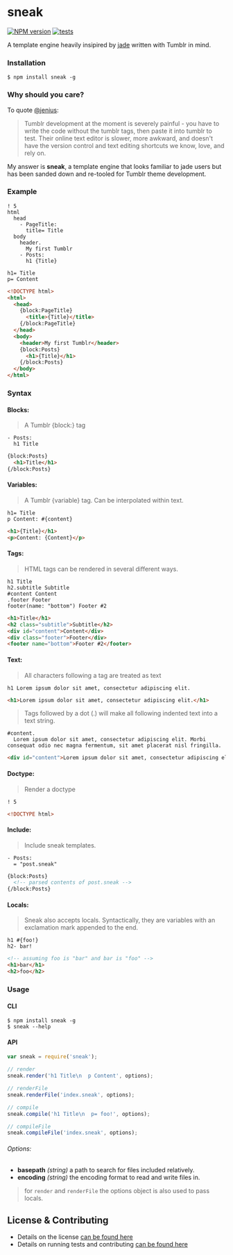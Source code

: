 sneak
=============

[![NPM version](https://badge.fury.io/js/sneak.svg)](http://badge.fury.io/js/sneak) [![tests](https://travis-ci.org/carrot/sneak.png?branch=master)](https://travis-ci.org/carrot/sneak)

A template engine heavily insipired by [jade](http://www.github.com/visionmedia/jade) written with Tumblr in mind.

### Installation
```
$ npm install sneak -g
```

### Why should you care?
To quote [@jenius](https://github.com/carrot/carrot-the-company/blob/master/ideas/tumblr-parser.md):

> Tumblr development at the moment is severely painful - you have to write the code without the tumblr tags, then paste it into tumblr to test. Their online text editor is slower, more awkward, and doesn't have the version control and text editing shortcuts we know, love, and rely on.

My answer is **sneak**, a template engine that looks familiar to jade users but has been sanded down and re-tooled for Tumblr theme development.

### Example

```
! 5
html
  head
    - PageTitle:
      title= Title
  body
    header.
      My first Tumblr
    - Posts:
      h1 {Title}
```
```
h1= Title
p= Content
```
```html
<!DOCTYPE html>
<html>
  <head>
    {block:PageTitle}
      <title>{Title}</title>
    {/block:PageTitle}
  </head>
  <body>
    <header>My first Tumblr</header>
    {block:Posts}
      <h1>{Title}</h1>
    {/block:Posts}
  </body>
</html>
```

### Syntax

#### Blocks:

> A Tumblr {block:} tag

```
- Posts:
  h1 Title
```
```html
{block:Posts}
  <h1>Title</h1>
{/block:Posts}
```

#### Variables:

> A Tumblr {variable} tag.  Can be interpolated within text.

```
h1= Title
p Content: #{content}
```
```html
<h1>{Title}</h1>
<p>Content: {Content}</p>
```

#### Tags:

> HTML tags can be rendered in several different ways.

```
h1 Title
h2.subtitle Subtitle
#content Content
.footer Footer
footer(name: "bottom") Footer #2
```
```html
<h1>Title</h1>
<h2 class="subtitle">Subtitle</h2>
<div id="content">Content</div>
<div class="footer">Footer</div>
<footer name="bottom">Footer #2</footer>
```

#### Text:

> All characters following a tag are treated as text

```
h1 Lorem ipsum dolor sit amet, consectetur adipiscing elit.
```
```html
<h1>Lorem ipsum dolor sit amet, consectetur adipiscing elit.</h1>
```

> Tags followed by a dot (.) will make all following indented text into a text string.

```
#content.
  Lorem ipsum dolor sit amet, consectetur adipiscing elit. Morbi consequat odio nec magna fermentum, sit amet placerat nisl fringilla.
```
```html
<div id="content">Lorem ipsum dolor sit amet, consectetur adipiscing elit. Morbi consequat odio nec magna fermentum, sit amet placerat nisl fringilla.</div>
```

#### Doctype:

> Render a doctype

```
! 5
```
```html
<!DOCTYPE html>
```

#### Include:

> Include sneak templates.

```
- Posts:
  = "post.sneak"
```
```html
{block:Posts}
  <!-- parsed contents of post.sneak -->
{/block:Posts}
```

#### Locals:

> Sneak also accepts locals.  Syntactically, they are variables with an exclamation mark appended to the end.

```
h1 #{foo!}
h2- bar!
```
```html
<!-- assuming foo is "bar" and bar is "foo" -->
<h1>bar</h1>
<h2>foo</h2>
```
### Usage

#### CLI

```
$ npm install sneak -g
$ sneak --help
```

#### API
```javascript
var sneak = require('sneak');

// render
sneak.render('h1 Title\n  p Content', options);

// renderFile
sneak.renderFile('index.sneak', options);

// compile
sneak.compile('h1 Title\n  p= foo!', options);

// compileFile
sneak.compileFile('index.sneak', options);
```
###### Options:
- **basepath** *(string)* a path to search for files included relatively.
- **encoding** *(string)* the encoding format to read and write files in.

> for `render` and `renderFile` the options object is also used to pass locals.

## License & Contributing

- Details on the license [can be found here](LICENSE.md)
- Details on running tests and contributing [can be found here](CONTRIBUTING.md)
